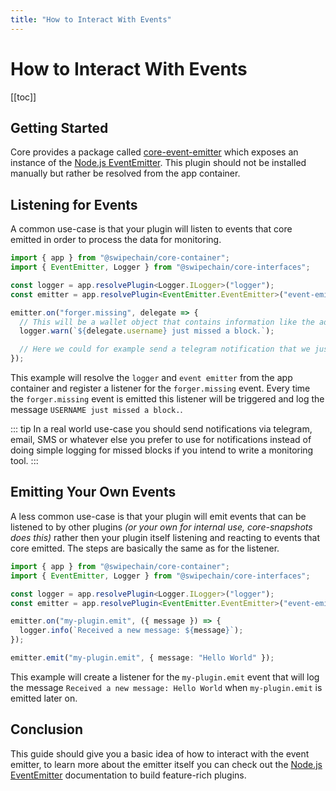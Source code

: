 ```yaml
---
title: "How to Interact With Events"
---
```


# How to Interact With Events

[[toc]]

## Getting Started

Core provides a package called [core-event-emitter](https://github.com/Swipechain/swipechain-core/tree/develop/packages/core-event-emitter/src) which exposes an instance of the [Node.js EventEmitter](https://nodejs.org/api/events.html). This plugin should not be installed manually but rather be resolved from the app container.

## Listening for Events

A common use-case is that your plugin will listen to events that core emitted in order to process the data for monitoring.

```ts
import { app } from "@swipechain/core-container";
import { EventEmitter, Logger } from "@swipechain/core-interfaces";

const logger = app.resolvePlugin<Logger.ILogger>("logger");
const emitter = app.resolvePlugin<EventEmitter.EventEmitter>("event-emitter");

emitter.on("forger.missing", delegate => {
  // This will be a wallet object that contains information like the address, username, public key, votes, etc.
  logger.warn(`${delegate.username} just missed a block.`);

  // Here we could for example send a telegram notification that we just missed a block
});
```

This example will resolve the `logger` and `event emitter` from the app container and register a listener for the `forger.missing` event. Every time the `forger.missing` event is emitted this listener will be triggered and log the message `USERNAME just missed a block.`.

::: tip
In a real world use-case you should send notifications via telegram, email, SMS or whatever else you prefer to use for notifications instead of doing simple logging for missed blocks if you intend to write a monitoring tool.
:::

## Emitting Your Own Events

A less common use-case is that your plugin will emit events that can be listened to by other plugins _(or your own for internal use, core-snapshots does this)_ rather then your plugin itself listening and reacting to events that core emitted. The steps are basically the same as for the listener.

```ts
import { app } from "@swipechain/core-container";
import { EventEmitter, Logger } from "@swipechain/core-interfaces";

const logger = app.resolvePlugin<Logger.ILogger>("logger");
const emitter = app.resolvePlugin<EventEmitter.EventEmitter>("event-emitter");

emitter.on("my-plugin.emit", ({ message }) => {
  logger.info(`Received a new message: ${message}`);
});

emitter.emit("my-plugin.emit", { message: "Hello World" });
```

This example will create a listener for the `my-plugin.emit` event that will log the message `Received a new message: Hello World` when `my-plugin.emit` is emitted later on.

## Conclusion

This guide should give you a basic idea of how to interact with the event emitter, to learn more about the emitter itself you can check out the [Node.js EventEmitter](https://nodejs.org/api/events.html) documentation to build feature-rich plugins.
